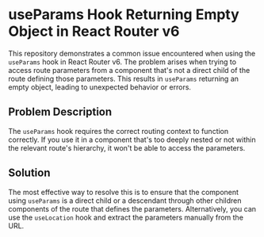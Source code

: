 # useParams Hook Returning Empty Object in React Router v6

This repository demonstrates a common issue encountered when using the `useParams` hook in React Router v6.  The problem arises when trying to access route parameters from a component that's not a direct child of the route defining those parameters.  This results in `useParams` returning an empty object, leading to unexpected behavior or errors.

## Problem Description

The `useParams` hook requires the correct routing context to function correctly. If you use it in a component that's too deeply nested or not within the relevant route's hierarchy, it won't be able to access the parameters.

## Solution

The most effective way to resolve this is to ensure that the component using `useParams` is a direct child or a descendant through other children components of the route that defines the parameters.  Alternatively, you can use the `useLocation` hook and extract the parameters manually from the URL.